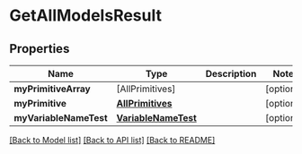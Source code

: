 # GetAllModelsResult

## Properties
Name | Type | Description | Notes
------------ | ------------- | ------------- | -------------
**myPrimitiveArray** | [AllPrimitives] |  | [optional] 
**myPrimitive** | [**AllPrimitives**](AllPrimitives.md) |  | [optional] 
**myVariableNameTest** | [**VariableNameTest**](VariableNameTest.md) |  | [optional] 

[[Back to Model list]](../README.md#documentation-for-models) [[Back to API list]](../README.md#documentation-for-api-endpoints) [[Back to README]](../README.md)


